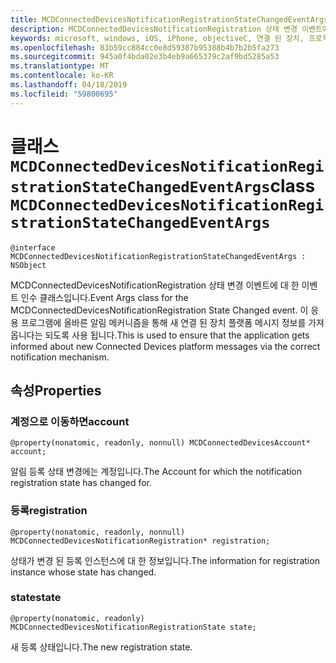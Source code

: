 ```yaml
---
title: MCDConnectedDevicesNotificationRegistrationStateChangedEventArgs
description: MCDConnectedDevicesNotificationRegistration 상태 변경 이벤트에 대 한 이벤트 인수 클래스입니다.
keywords: microsoft, windows, iOS, iPhone, objectiveC, 연결 된 장치, 프로젝트 로마
ms.openlocfilehash: 83b59cc884cc0e8d59387b95388b4b7b2b5fa273
ms.sourcegitcommit: 945a0f4bda02e3b4eb9a665379c2af9bd5285a53
ms.translationtype: MT
ms.contentlocale: ko-KR
ms.lasthandoff: 04/18/2019
ms.locfileid: "59800695"
---
```

# <a name="class-mcdconnecteddevicesnotificationregistrationstatechangedeventargs"></a><span data-ttu-id="46e86-104">클래스 `MCDConnectedDevicesNotificationRegistrationStateChangedEventArgs`</span><span class="sxs-lookup"><span data-stu-id="46e86-104">class `MCDConnectedDevicesNotificationRegistrationStateChangedEventArgs`</span></span> 

```
@interface MCDConnectedDevicesNotificationRegistrationStateChangedEventArgs : NSObject
```  
<span data-ttu-id="46e86-105">MCDConnectedDevicesNotificationRegistration 상태 변경 이벤트에 대 한 이벤트 인수 클래스입니다.</span><span class="sxs-lookup"><span data-stu-id="46e86-105">Event Args class for the MCDConnectedDevicesNotificationRegistration State Changed event.</span></span> <span data-ttu-id="46e86-106">이 응용 프로그램에 올바른 알림 메커니즘을 통해 새 연결 된 장치 플랫폼 메시지 정보를 가져옵니다는 되도록 사용 됩니다.</span><span class="sxs-lookup"><span data-stu-id="46e86-106">This is used to ensure that the application gets informed about new Connected Devices platform messages via the correct notification mechanism.</span></span>

## <a name="properties"></a><span data-ttu-id="46e86-107">속성</span><span class="sxs-lookup"><span data-stu-id="46e86-107">Properties</span></span>

### <a name="account"></a><span data-ttu-id="46e86-108">계정으로 이동하면</span><span class="sxs-lookup"><span data-stu-id="46e86-108">account</span></span>
`@property(nonatomic, readonly, nonnull) MCDConnectedDevicesAccount* account;`

<span data-ttu-id="46e86-109">알림 등록 상태 변경에는 계정입니다.</span><span class="sxs-lookup"><span data-stu-id="46e86-109">The Account for which the notification registration state has changed for.</span></span>

### <a name="registration"></a><span data-ttu-id="46e86-110">등록</span><span class="sxs-lookup"><span data-stu-id="46e86-110">registration</span></span>
`@property(nonatomic, readonly, nonnull) MCDConnectedDevicesNotificationRegistration* registration;`

<span data-ttu-id="46e86-111">상태가 변경 된 등록 인스턴스에 대 한 정보입니다.</span><span class="sxs-lookup"><span data-stu-id="46e86-111">The information for registration instance whose state has changed.</span></span>

### <a name="state"></a><span data-ttu-id="46e86-112">state</span><span class="sxs-lookup"><span data-stu-id="46e86-112">state</span></span>
`@property(nonatomic, readonly) MCDConnectedDevicesNotificationRegistrationState state;`

<span data-ttu-id="46e86-113">새 등록 상태입니다.</span><span class="sxs-lookup"><span data-stu-id="46e86-113">The new registration state.</span></span>